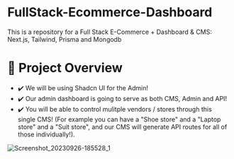 # FullStack-Ecommerce-Dashboard
This is a repository for a Full Stack E-Commerce + Dashboard &amp; CMS: Next.js, Tailwind, Prisma and Mongodb

# 🌟 Project Overview
<ul>
  <li>
    ✔️ We will be using Shadcn UI for the Admin!
  </li>
  <li>
    ✔️ Our admin dashboard is going to serve as both CMS, Admin and API!
  </li>
  <li>
    ✔️ You will be able to control mulitple vendors / stores through this single CMS! (For example you can have a "Shoe store" and a "Laptop store" and a "Suit store", and our CMS will generate API routes for all of those individually!).
  </li>
</ul>

![Screenshot_20230926-185528_1](https://github.com/Aninimo/Full-Stack-ECommerce-Dashboard/assets/75839810/4efec018-7eb2-475e-ba38-31b8daa86eec)

